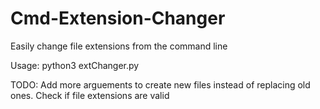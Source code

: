 # Cmd-Extension-Changer
Easily change file extensions from the command line

Usage: python3 extChanger.py <Directory> <Extension to change> <New extension>

TODO:
Add more arguements to create new files instead of replacing old ones.
Check if file extensions are valid
